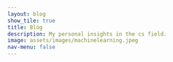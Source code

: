 ```yaml
---
layout: blog
show_tile: true
title: Blog
description: My personal insights in the cs field.
image: assets/images/machinelearning.jpeg
nav-menu: false
---
```


